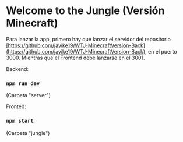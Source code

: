 # Welcome to the Jungle (Versión Minecraft)

Para lanzar la app, primero hay que lanzar el servidor del repositorio [https://github.com/javike19/WTJ-MinecraftVersion-Back](https://github.com/javike19/WTJ-MinecraftVersion-Back), en el puerto 3000. Mientras que el Frontend debe lanzarse en el 3001.

Backend:
### `npm run dev`
(Carpeta "server")

Fronted:
### `npm start`
(Carpeta "jungle")
